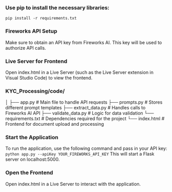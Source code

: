 ### Use pip to install the necessary libraries:
`pip install -r requirements.txt`

### Fireworks API Setup
Make sure to obtain an API key from Fireworks AI. This key will be used to authorize API calls.

### Live Server for Frontend
Open index.html in a Live Server (such as the Live Server extension in Visual Studio Code) to view the frontend.

### KYC_Processing/code/
│
├── app.py               # Main file to handle API requests
├── prompts.py           # Stores different prompt templates
├── extract_data.py      # Handles calls to Fireworks AI API
├── validate_data.py     # Logic for data validation
└── requirements.txt     # Dependencies required for the project
└── index.html           # Frontend for document upload and processing

### Start the Application
To run the application, use the following command and pass in your API key:
`python app.py --apiKey YOUR_FIREWORKS_API_KEY`
This will start a Flask server on localhost:5000.

### Open the Frontend
Open index.html in a Live Server to interact with the application.
